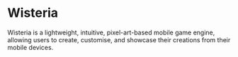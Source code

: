 # Wisteria

Wisteria is a lightweight, intuitive, pixel-art-based mobile game engine, allowing users to create, customise, and showcase their creations from their mobile devices.